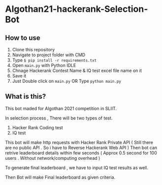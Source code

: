 # Algothan21-hackerank-Selection-Bot


How to use
-------------

1.  Clone this repository
2.  Navigate to project folder with CMD
3.  Type   ```$ pip install -r requirements.txt```
4.  Open ```main.py``` with Python IDLE
5.  Chnage Hackerank Contest Name & IQ test excel file name on it
6.  Save it
7.   Just Double click on ```main.py``` OR Type ```python main.py ```


What is this?
-------------

This bot maded for Algothan 2021 competition in SLIIT. 

In selection process , There will be two types of test.

1. Hacker Rank Coding test
2. IQ test

This bot will make http requests with Hacker Rank Private API 
( Still there are no public API . So i have to Reverse Hackerank Web API )
Then bot can retrive leaderboard details within few seconds ( Approx 0.5 second for 100 users . Without network/computing overhead )

To generate final leaderboard , we have to input IQ test results as well.

Then Bot will make Final leaderboard as given criteria.

